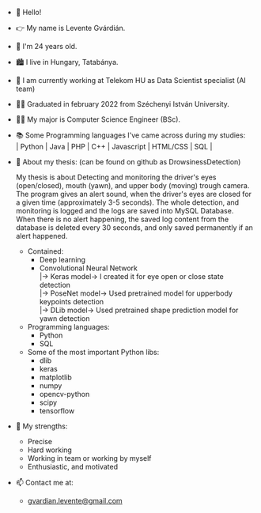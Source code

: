 - 👋 Hello!
- 👉 My name is Levente Gvárdián.
- 🎂 I'm 24 years old.
- 🏙️ I live in Hungary, Tatabánya.
- 💼 I am currently working at Telekom HU as Data Scientist specialist (AI team)
- 👨‍🎓 Graduated in february 2022 from Széchenyi István University.
- 👨‍💻 My major is Computer Science Engineer (BSc).
- 📚 Some Programming languages I've came across during my studies:<br />
     | Python | Java | PHP | C++ | Javascript | HTML/CSS | SQL |<br />
- 📄 About my thesis: (can be found on github as DrowsinessDetection)<br />

     My thesis is about Detecting and monitoring the driver's eyes (open/closed),
     mouth (yawn), and upper body (moving) trough camera. The program gives an
     alert sound, when the driver's eyes are closed for a given time (approximately 3-5 seconds).
     The whole detection, and monitoring is logged and the logs are saved into MySQL Database.
     When there is no alert happening, the saved log content from the database is deleted every
     30 seconds, and only saved permanently if an alert happened.
  - Contained:
    - Deep learning
    - Convolutional Neural Network <br />
      |-> Keras model-> I created it for eye open or close state detection<br />
      |-> PoseNet model-> Used pretrained model for upperbody keypoints detection<br />
      |-> DLib model-> Used pretrained shape prediction model for yawn detection<br />
  - Programming languages:
    - Python
    - SQL
  - Some of the most important Python libs:
    - dlib
    - keras
    - matplotlib
    - numpy
    - opencv-python
    - scipy
    - tensorflow
- 💪 My strengths:
  - Precise
  - Hard working
  - Working in team or working by myself
  - Enthusiastic, and motivated
- 📫 Contact me at:
  - gvardian.levente@gmail.com  
